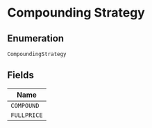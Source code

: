 
# Compounding Strategy

## Enumeration

`CompoundingStrategy`

## Fields

| Name |
|  --- |
| `COMPOUND` |
| `FULLPRICE` |

